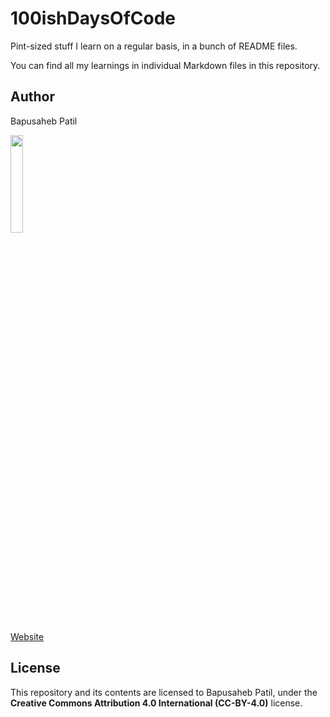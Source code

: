 
# 100ishDaysOfCode

Pint-sized stuff I learn on a regular basis, in a bunch of README files.

You can find all my learnings in individual Markdown files in this repository.

## Author

Bapusaheb Patil

<img src="https://github.com/bapspatil.png" width="20%">

[Website](https://bapspatil.com)

## License

This repository and its contents are licensed to Bapusaheb Patil, under the **Creative Commons Attribution 4.0 International (CC-BY-4.0)** license.
